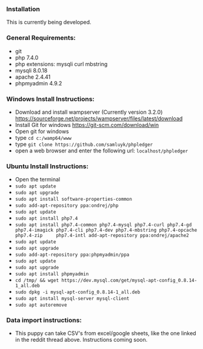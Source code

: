 ### Installation

This is currently being developed.

### General Requirements:
- git
- php 7.4.0
- php extensions: mysqli curl mbstring
- mysqli 8.0.18
- apache 2.4.41
- phpmyadmin 4.9.2

### Windows Install Instructions:
- Download and install wampserver (Currently version 3.2.0) https://sourceforge.net/projects/wampserver/files/latest/download
- Install Git for windows https://git-scm.com/download/win
- Open git for windows
- type `cd c:/wamp64/www`
- type `git clone https://github.com/samluyk/phpledger`
- open a web browser and enter the following url: `localhost/phpledger`

### Ubuntu Install Instructions:
- Open the terminal
- `sudo apt update`
- `sudo apt upgrade`
- `sudo apt install software-properties-common`
- `sudo add-apt-repository ppa:ondrej/php`
- `sudo apt update`
- `sudo apt install php7.4`
- `sudo apt install php7.4-common php7.4-mysql php7.4-curl php7.4-gd php7.4-imagick php7.4-cli php7.4-dev php7.4-mbstring php7.4-opcache php7.4-zip     php7.4-intl add-apt-repository ppa:ondrej/apache2`
- `sudo apt update`
- `sudo apt upgrade`
- `sudo add-apt-repository ppa:phpmyadmin/ppa`
- `sudo apt update`
- `sudo apt upgrade`
- `sudo apt install phpmyadmin`
- `cd /tmp/ && wget https://dev.mysql.com/get/mysql-apt-config_0.8.14-1_all.deb`
- `sudo dpkg -i mysql-apt-config_0.8.14-1_all.deb`
- `sudo apt install mysql-server mysql-client`
- `sudo apt autoremove`

### Data import instructions:
- This puppy can take CSV's from excel/google sheets, like the one linked in the reddit thread above. Instructions coming soon.